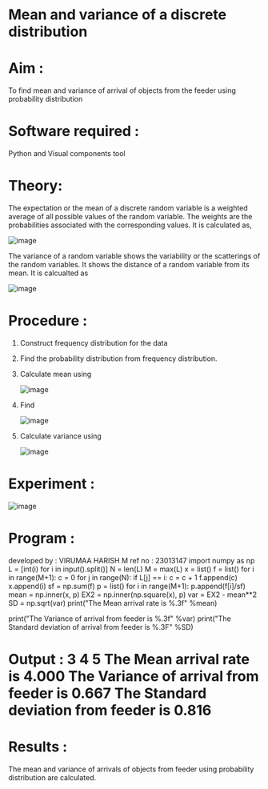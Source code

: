 #  Mean and variance of a discrete  distribution


# Aim : 

To find mean and variance of arrival of objects from the feeder using probability distribution


# Software required :  

Python and Visual components tool

# Theory:

The expectation or the mean of a discrete random variable is a weighted average of all possible
values of the random variable. The weights are the probabilities associated with the corresponding values. 
It is calculated as,

![image](https://user-images.githubusercontent.com/103921593/192938463-e34177f4-f188-48a0-bda2-8f6d1d660ed2.png)

The variance of a random variable shows the variability or the scatterings of the random variables.
It shows the distance of a random variable from its mean. It is calcualted as

![image](https://user-images.githubusercontent.com/103921593/192938695-99fedc01-34d5-4d36-84df-5880e766ed0c.png)


# Procedure :

1. Construct frequency distribution for the data

2. Find the  probability distribution from frequency distribution.

3. Calculate mean using 
   
   ![image](https://user-images.githubusercontent.com/103921593/192940431-03b81777-c54d-4286-b4f4-82dfe7666b4c.png)

4. Find  
   
      ![image](https://user-images.githubusercontent.com/103921593/192940255-2d9dd746-6875-4a6d-877b-6da6cdb96ab1.png)

5.  Calculate variance using 
  
      ![image](https://user-images.githubusercontent.com/103921593/192942852-913550a9-fabe-4a55-b956-0487b18bbd97.png)


# Experiment :

![image](https://user-images.githubusercontent.com/103921593/229993174-5b67e57e-3e01-4ac4-9f83-410a932b22bf.png)

# Program :
developed by : VIRUMAA HARISH M ref no : 23013147
import numpy as np
L = [int(i) for i in input().split()]
N = len(L) 
M = max(L) 
x = list() 
f = list() 
for i in range(M+1):
    c = 0 
    for j in range(N):
        if L[j] == i: 
            c = c + 1 
    f.append(c)
    x.append(i) 
sf = np.sum(f)
p = list()
for i in range(M+1):
    p.append(f[i]/sf)
mean = np.inner(x, p) 
EX2 = np.inner(np.square(x), p) 
var = EX2 - mean**2 
SD = np.sqrt(var)
print("The Mean arrival rate is %.3f" %mean) 

print("The Variance of arrival from feeder is %.3f" %var)
print("The Standard deviation of arrival from feeder is %.3F" %SD)

# Output : 3 4 5 The Mean arrival rate is 4.000 The Variance of arrival from feeder is 0.667 The Standard deviation from feeder is 0.816

# Results :
The mean and variance of arrivals of objects from feeder using probability distribution are calculated.

